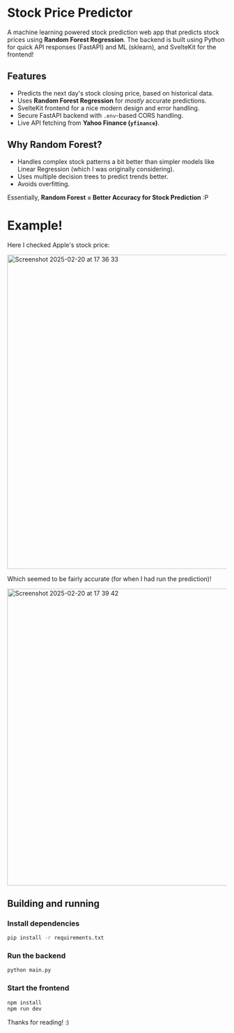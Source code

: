 # Stock Price Predictor

A machine learning powered stock prediction web app that predicts stock prices using **Random Forest Regression**. The backend is built using Python for quick API responses (FastAPI) and ML (sklearn), and SvelteKit for the frontend!

## Features
- Predicts the next day's stock closing price, based on historical data.
- Uses **Random Forest Regression** for *mostly* accurate predictions.
- SvelteKit frontend for a nice modern design and error handling.
- Secure FastAPI backend with `.env`-based CORS handling.
- Live API fetching from **Yahoo Finance (`yfinance`)**.

## **Why Random Forest?**
- Handles complex stock patterns a bit better than simpler models like Linear Regression (which I was originally considering).
- Uses multiple decision trees to predict trends better.
- Avoids overfitting.

Essentially, **Random Forest = Better Accuracy for Stock Prediction** :P

# Example!
Here I checked Apple's stock price:

<img width="721" alt="Screenshot 2025-02-20 at 17 36 33" src="https://github.com/user-attachments/assets/c82fb751-10bd-48b2-85f3-07cd2d5378d2" />

Which seemed to be fairly accurate (for when I had run the prediction)!

<img width="681" alt="Screenshot 2025-02-20 at 17 39 42" src="https://github.com/user-attachments/assets/44ec23f1-5b5a-46ef-9695-d581a9918b44" />


## Building and running

### Install dependencies
```bash
pip install -r requirements.txt
```

### Run the backend
```bash
python main.py
```

### Start the frontend
```bash
npm install
npm run dev
```

Thanks for reading! :)
